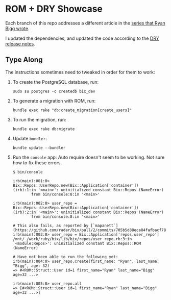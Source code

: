 # ROM + DRY Showcase

Each branch of this repo addresses a different article in the
[series that Ryan Bigg wrote](https://ryanbigg.com/2020/02/rom-and-dry-showcase-part-1).

I updated the dependencies,
and updated the code according to the
[DRY release notes](https://github.com/dry-rb/dry-system/blob/main/CHANGELOG.md).


## Type Along
The instructions sometimes need to tweaked in order for them to work:

 1. To create the PostgreSQL database, run:

        sudo su postgres -c createdb bix_dev

 2. To generate a migration with ROM, run:

        bundle exec rake "db:create_migration[create_users]"

 3. To run the migration, run:

        bundle exec rake db:migrate

 4. Update `bundler`:

        bundle update --bundler

 5. Run the `console` app:
    Auto require doesn't seem to be working.
    Not sure how to fix these errors.

    ```shell
    $ bin/console

    irb(main):001:0> Bix::Repos::UserRepo.new(Bix::Application['container'])
    (irb):1:in '<main>': uninitialized constant Bix::Repos (NameError)
            from bin/console:8:in '<main>'

    irb(main):002:0> user_repo = Bix::Repos::UserRepo.new(Bix::Application['container'])
    (irb):2:in '<main>': uninitialized constant Bix::Repos (NameError)
            from bin/console:8:in '<main>'

    # This also fails, as reported by [`mapanett`](https://github.com/radar/bix/pull/2/commits/705b5d88eca84fafbacf78305c6c227f25098c9e)
    irb(main):003:0> user_repo = Bix::Application['repos.user_repo']
    /mnt/_/work/ruby/bix/lib/bix/repos/user_repo.rb:3:in `<module:Repos>': uninitialized constant Bix::Repos::ROM (NameError)

    # Have not been able to run the following yet:
    irb(main):004:0> user_repo.create(first_name: "Ryan", last_name: "Bigg", age: 32)
    => #<ROM::Struct::User id=1 first_name="Ryan" last_name="Bigg" age=32 ...>

    irb(main):005:0> user_repo.all
    => [#<ROM::Struct::User id=1 first_name="Ryan" last_name="Bigg" age=32 ...>]
    ```
